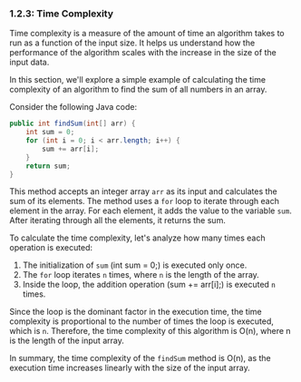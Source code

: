 ### 1.2.3: Time Complexity

Time complexity is a measure of the amount of time an algorithm takes to run as a function of the input size. It helps us understand how the performance of the algorithm scales with the increase in the size of the input data.

In this section, we'll explore a simple example of calculating the time complexity of an algorithm to find the sum of all numbers in an array.

Consider the following Java code:

```java
public int findSum(int[] arr) {
    int sum = 0;
    for (int i = 0; i < arr.length; i++) {
        sum += arr[i];
    }
    return sum;
}
```

This method accepts an integer array `arr` as its input and calculates the sum of its elements. The method uses a `for` loop to iterate through each element in the array. For each element, it adds the value to the variable `sum`. After iterating through all the elements, it returns the sum.

To calculate the time complexity, let's analyze how many times each operation is executed:

1. The initialization of `sum` (int sum = 0;) is executed only once.
2. The `for` loop iterates `n` times, where `n` is the length of the array.
3. Inside the loop, the addition operation (sum += arr[i];) is executed `n` times.

Since the loop is the dominant factor in the execution time, the time complexity is proportional to the number of times the loop is executed, which is `n`. Therefore, the time complexity of this algorithm is O(n), where n is the length of the input array.

In summary, the time complexity of the `findSum` method is O(n), as the execution time increases linearly with the size of the input array.
